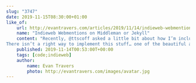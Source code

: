 ```yaml
---
slug: "3747"
date: 2019-11-15T08:30:00+01:00
like_of:
    url: http://evantravers.com/articles/2019/11/14/indieweb-webmentions-on-middleman-or-jekyll/
    name: "Indieweb Webmentions on Middleman or Jekyll"
    content: "Recently, @ttscoff asked a little bit about how I’m including twitter replies to a blog post on my site. I like building and hacking on stuff on my site… so one of my experiments is “joining the indieweb.”
There isn’t a right way to implement this stuff… one of the beautiful and bewilde..."
    published: 2019-11-14T00:53:00T+00:00
    tags: [code;indieweb]
    author:
        name: Evan Travers
        photo: http://evantravers.com/images/avatar.jpg
---
```

